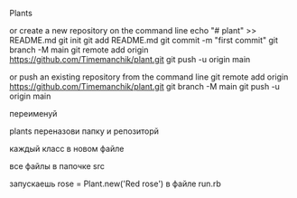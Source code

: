 Plants

or create a new repository on the command line
echo "# plant" >> README.md
git init
git add README.md
git commit -m "first commit"
git branch -M main
git remote add origin https://github.com/Timemanchik/plant.git
git push -u origin main

or push an existing repository from the command line
git remote add origin https://github.com/Timemanchik/plant.git
git branch -M main
git push -u origin main


переименуй


plants переназови папку и репозиторй


каждый класс в новом файле


все файлы в папочке src


запускаешь rose = Plant.new('Red rose') в файле run.rb